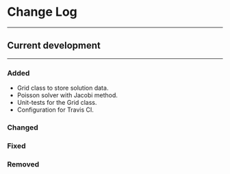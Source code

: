 # Change Log

---

## Current development

---

### Added

* Grid class to store solution data.
* Poisson solver with Jacobi method.
* Unit-tests for the Grid class.
* Configuration for Travis CI.

### Changed

### Fixed

### Removed
